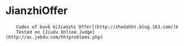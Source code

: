 JianzhiOffer
============

        Codes of book 《[Jianzhi Offer](http://zhedahht.blog.163.com/)》
        Tested on [Jiudu Online Judge](http://ac.jobdu.com/hhtproblems.php)
